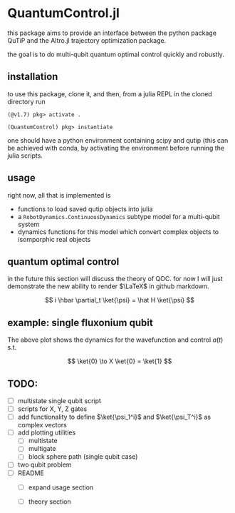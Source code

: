 # QuantumControl.jl

this package aims to provide an interface between the python package QuTiP and the Altro.jl trajectory optimization package.

the goal is to do multi-qubit quantum optimal control quickly and robustly. 

## installation

to use this package, clone it, and then, from a julia REPL in the cloned directory run

`(@v1.7) pkg> activate .`

`(QuantumControl) pkg> instantiate`

one should have a python environment containing scipy and qutip (this can be achieved with conda, by activating the environment before running the julia scripts.

## usage

right now, all that is implemented is 

* functions to load saved qutip objects into julia
* a `RobotDynamics.ContinuousDynamics` subtype model for a multi-qubit system
* dynamics functions for this model which convert complex objects to isomporphic real objects

## quantum optimal control

in the future this section will discuss the theory of QOC. for now I will just demonstrate the new ability to render $\LaTeX$ in github markdown.

$$
i \hbar \partial_t \ket{\psi} = \hat H \ket{\psi}
$$

## example: single fluxonium qubit

[](plots/single_fluxonium_qubit.png)

The above plot shows the dynamics for the wavefunction and control $a(t)$ s.t. 

$$
\ket{0} \to X \ket{0} = \ket{1}
$$



## TODO:

- [ ] multistate single qubit script
- [ ] scripts for X, Y, Z gates
- [ ] add functionality to define $\ket{\psi_1^i}$ and $\ket{\psi_T^i}$ as complex vectors 
- [ ] add plotting utilities
  - [ ] multistate
  - [ ] multigate
  - [ ] block sphere path (single qubit case)
- [ ] two qubit problem
- [ ] README
  - [ ] expand usage section
  - [ ] theory section
 